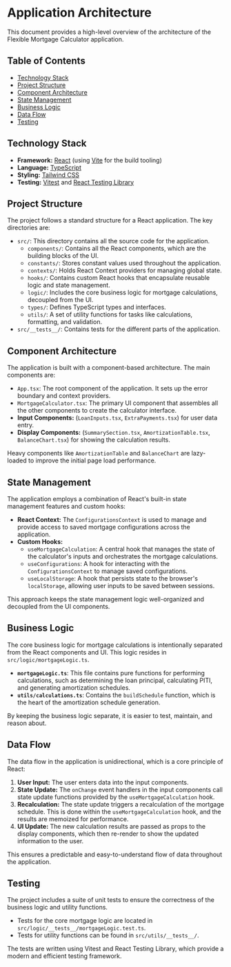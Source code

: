 # Application Architecture

This document provides a high-level overview of the architecture of the Flexible Mortgage Calculator application.

## Table of Contents

- [Technology Stack](#technology-stack)
- [Project Structure](#project-structure)
- [Component Architecture](#component-architecture)
- [State Management](#state-management)
- [Business Logic](#business-logic)
- [Data Flow](#data-flow)
- [Testing](#testing)

## Technology Stack

- **Framework:** [React](https://reactjs.org/) (using [Vite](https://vitejs.dev/) for the build tooling)
- **Language:** [TypeScript](https://www.typescriptlang.org/)
- **Styling:** [Tailwind CSS](https://tailwindcss.com/)
- **Testing:** [Vitest](https://vitest.dev/) and [React Testing Library](https://testing-library.com/docs/react-testing-library/intro/)

## Project Structure

The project follows a standard structure for a React application. The key directories are:

- `src/`: This directory contains all the source code for the application.
  - `components/`: Contains all the React components, which are the building blocks of the UI.
  - `constants/`: Stores constant values used throughout the application.
  - `contexts/`: Holds React Context providers for managing global state.
  - `hooks/`: Contains custom React hooks that encapsulate reusable logic and state management.
  - `logic/`: Includes the core business logic for mortgage calculations, decoupled from the UI.
  - `types/`: Defines TypeScript types and interfaces.
  - `utils/`: A set of utility functions for tasks like calculations, formatting, and validation.
- `src/__tests__/`: Contains tests for the different parts of the application.

## Component Architecture

The application is built with a component-based architecture. The main components are:

- `App.tsx`: The root component of the application. It sets up the error boundary and context providers.
- `MortgageCalculator.tsx`: The primary UI component that assembles all the other components to create the calculator interface.
- **Input Components:** (`LoanInputs.tsx`, `ExtraPayments.tsx`) for user data entry.
- **Display Components:** (`SummarySection.tsx`, `AmortizationTable.tsx`, `BalanceChart.tsx`) for showing the calculation results.

Heavy components like `AmortizationTable` and `BalanceChart` are lazy-loaded to improve the initial page load performance.

## State Management

The application employs a combination of React's built-in state management features and custom hooks:

- **React Context:** The `ConfigurationsContext` is used to manage and provide access to saved mortgage configurations across the application.
- **Custom Hooks:**
  - `useMortgageCalculation`: A central hook that manages the state of the calculator's inputs and orchestrates the mortgage calculations.
  - `useConfigurations`: A hook for interacting with the `ConfigurationsContext` to manage saved configurations.
  - `useLocalStorage`: A hook that persists state to the browser's `localStorage`, allowing user inputs to be saved between sessions.

This approach keeps the state management logic well-organized and decoupled from the UI components.

## Business Logic

The core business logic for mortgage calculations is intentionally separated from the React components and UI. This logic resides in `src/logic/mortgageLogic.ts`.

- **`mortgageLogic.ts`**: This file contains pure functions for performing calculations, such as determining the loan principal, calculating PITI, and generating amortization schedules.
- **`utils/calculations.ts`**: Contains the `buildSchedule` function, which is the heart of the amortization schedule generation.

By keeping the business logic separate, it is easier to test, maintain, and reason about.

## Data Flow

The data flow in the application is unidirectional, which is a core principle of React:

1.  **User Input:** The user enters data into the input components.
2.  **State Update:** The `onChange` event handlers in the input components call state update functions provided by the `useMortgageCalculation` hook.
3.  **Recalculation:** The state update triggers a recalculation of the mortgage schedule. This is done within the `useMortgageCalculation` hook, and the results are memoized for performance.
4.  **UI Update:** The new calculation results are passed as props to the display components, which then re-render to show the updated information to the user.

This ensures a predictable and easy-to-understand flow of data throughout the application.

## Testing

The project includes a suite of unit tests to ensure the correctness of the business logic and utility functions.

-   Tests for the core mortgage logic are located in `src/logic/__tests__/mortgageLogic.test.ts`.
-   Tests for utility functions can be found in `src/utils/__tests__/`.

The tests are written using Vitest and React Testing Library, which provide a modern and efficient testing framework.
